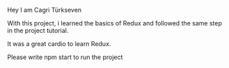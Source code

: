 Hey I am Cagri Türkseven

With this project, i learned the basics of Redux and followed the same step in the project tutorial.

It was a great cardio to learn Redux.

Please write npm start to run the project
